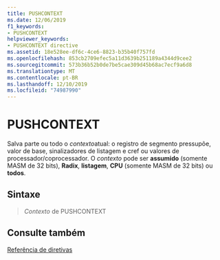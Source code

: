```yaml
---
title: PUSHCONTEXT
ms.date: 12/06/2019
f1_keywords:
- PUSHCONTEXT
helpviewer_keywords:
- PUSHCONTEXT directive
ms.assetid: 18e528ee-df6c-4ce6-8823-b35b40f757fd
ms.openlocfilehash: 853cb2709efec5a11d3639b251189a4344d9cee2
ms.sourcegitcommit: 573b36b52b0de7be5cae309d45b68ac7ecf9a6d8
ms.translationtype: MT
ms.contentlocale: pt-BR
ms.lasthandoff: 12/10/2019
ms.locfileid: "74987990"
---
```

# <a name="pushcontext"></a>PUSHCONTEXT

Salva parte ou todo o *contexto*atual: o registro de segmento pressupõe, valor de base, sinalizadores de listagem e cref ou valores de processador/coprocessador. O *contexto* pode ser **assumido** (somente MASM de 32 bits), **Radix**, **listagem**, **CPU** (somente MASM de 32 bits) ou **todos**.

## <a name="syntax"></a>Sintaxe

> *Contexto* de PUSHCONTEXT

## <a name="see-also"></a>Consulte também

[Referência de diretivas](directives-reference.md)
